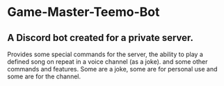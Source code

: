 # Game-Master-Teemo-Bot

## A Discord bot created for a private server.

Provides some special commands for the server,
the ability to play a defined song on repeat in a voice channel (as a joke).
and some other commands and features.
Some are a joke, some are for personal use and some are for the channel.

